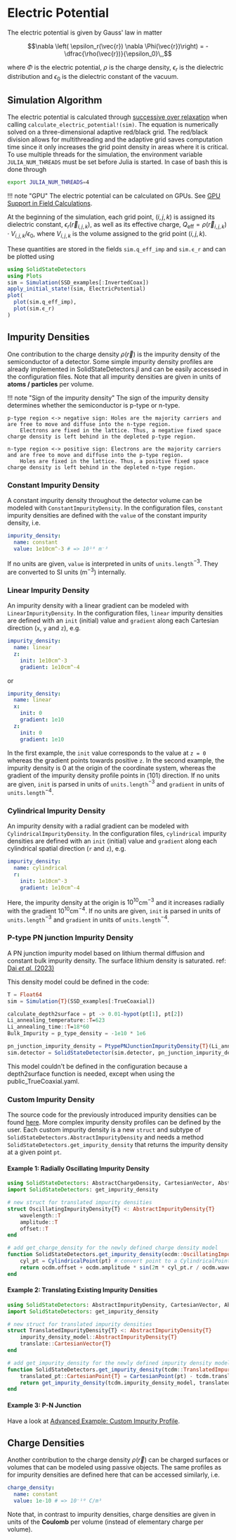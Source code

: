 # Electric Potential

The electric potential is given by Gauss' law in matter
```math
\nabla \left( \epsilon_r(\vec{r}) \nabla \Phi(\vec{r})\right) = - \dfrac{\rho(\vec{r})}{\epsilon_0}\,,
```
where $\Phi$ is the electric potential, $\rho$ is the charge density,
$\epsilon_r$ is the dielectric distribution and $\epsilon_0$ is the dielectric constant of the vacuum.


## Simulation Algorithm

The electric potential is calculated through [successive over relaxation](https://en.wikipedia.org/wiki/Successive_over-relaxation) when calling `calculate_electric_potential!(sim)`. The equation is numerically solved on a three-dimensional adaptive red/black grid. The red/black division allows for multithreading and the adaptive grid saves computation time since it only increases the grid point density in areas where it is critical. To use multiple threads for the simulation, the environment variable `JULIA_NUM_THREADS` must be set before Julia is started. In case of bash this is done through
```bash
export JULIA_NUM_THREADS=4
```

!!! note "GPU"
    The electric potential can be calculated on GPUs. See [GPU Support in Field Calculations](@ref).


At the beginning of the simulation, each grid point, $(i,j,k)$ is assigned its dielectric constant, $\epsilon_r(\vec{r}_{i,j,k})$, as well as its effective charge, $Q_\text{eff} = \rho(\vec{r}_{i,j,k}) \cdot V_{i,j,k} / \epsilon_0$, where $V_{i,j,k}$ is the volume assigned to the grid point $(i,j,k)$.

These quantities are stored in the fields `sim.q_eff_imp` and `sim.ϵ_r` and can be plotted using
```julia
using SolidStateDetectors
using Plots 
sim = Simulation(SSD_examples[:InvertedCoax])
apply_initial_state!(sim, ElectricPotential)
plot(
  plot(sim.q_eff_imp),
  plot(sim.ϵ_r)
)
```


## Impurity Densities

One contribution to the charge density $\rho(\vec{r})$ is the impurity density of the semiconductor of a detector.
Some simple impurity density profiles are already implemented in SolidStateDetectors.jl and can be easily accessed in the configuration files. Note that all impurity densities are given in units of **atoms / particles** per volume.

!!! note "Sign of the impurity density"
    The sign of the impurity density determines whether the semiconductor is p-type or n-type.

    p-type region <-> negative sign: Holes are the majority carriers and are free to move and diffuse into the n-type region. 
        Electrons are fixed in the lattice. Thus, a negative fixed space charge density is left behind in the depleted p-type region.

    n-type region <-> positive sign: Electrons are the majority carriers and are free to move and diffuse into the p-type region. 
        Holes are fixed in the lattice. Thus, a positive fixed space charge density is left behind in the depleted n-type region.


### Constant Impurity Density

A constant impurity density throughout the detector volume can be modeled with `ConstantImpurityDensity`.
In the configuration files, `constant` impurity densities are defined with the `value` of the constant impurity density, i.e.
```yaml
impurity_density:
  name: constant
  value: 1e10cm^-3 # => 10¹⁶ m⁻³
```
If no units are given, `value` is interpreted in units of `units.length`$^{-3}$.
They are converted to SI units (m$^{-3}$) internally.


### Linear Impurity Density

An impurity density with a linear gradient can be modeled with `LinearImpurityDensity`.
In the configuration files, `linear` impurity densities are defined with an `init` (initial) value and `gradient` along
each Cartesian direction (`x`, `y` and `z`), e.g.
```yaml
impurity_density:
  name: linear
  z:
    init: 1e10cm^-3
    gradient: 1e10cm^-4
```
or
```yaml
impurity_density:
  name: linear
  x:
    init: 0
    gradient: 1e10
  z:
    init: 0
    gradient: 1e10
```
In the first example, the `init` value corresponds to the value at `z = 0` whereas the gradient points towards positive `z`.
In the second example, the impurity density is 0 at the origin of the coordinate system, whereas the gradient of the impurity density profile points in $\langle101\rangle$ direction.
If no units are given, `init` is parsed in units of `units.length`$^{-3}$ and `gradient` in units of `units.length`$^{-4}$.


### Cylindrical Impurity Density

An impurity density with a radial gradient can be modeled with `CylindricalImpurityDensity`.
In the configuration files, `cylindrical` impurity densities are defined with an `init` (initial) value and `gradient` along
each cylindrical spatial direction (`r` and `z`), e.g.
```yaml 
impurity_density:
  name: cylindrical
  r:
    init: 1e10cm^-3
    gradient: 1e10cm^-4
```
Here, the impurity density at the origin is $10^{10}$cm$^{-3}$ and it increases radially with the gradient $10^{10}$cm$^{-4}$.
If no units are given, `init` is parsed in units of `units.length`$^{-3}$ and `gradient` in units of `units.length`$^{-4}$.

### P-type PN junction Impurity Density
A PN junction impurity model based on lithium thermal diffusion and constant bulk impurity density. The surface lithium density is saturated.
ref: [Dai _et al._ (2023)](https://doi.org/10.1016/j.apradiso.2022.110638)

This density model could be defined in the code: 
```julia
T = Float64
sim = Simulation{T}(SSD_examples[:TrueCoaxial])

calculate_depth2surface = pt -> 0.01-hypot(pt[1], pt[2])
Li_annealing_temperature::T=623
Li_annealing_time::T=18*60
Bulk_Impurity = p_type_density = -1e10 * 1e6

pn_junction_impurity_density = PtypePNJunctionImpurityDensity{T}(Li_annealing_temperature, Li_annealing_time, calculate_depth2surface, p_type_density)
sim.detector = SolidStateDetector(sim.detector, pn_junction_impurity_density)
```

This model couldn't be defined in the configuration because a depth2surface function is needed, except when using the public_TrueCoaxial.yaml.

### Custom Impurity Density

The source code for the previously introduced impurity densities can be found [here](https://github.com/JuliaPhysics/SolidStateDetectors.jl/blob/master/src/ImpurityDensities). More complex impurity density profiles can be defined by the user.
Each custom impurity density is a new `struct` and subtype of `SolidStateDetectors.AbstractImpurityDensity`
and needs a method `SolidStateDetectors.get_impurity_density` that returns the impurity density at a given point `pt`.


#### Example 1: Radially Oscillating Impurity Density

```julia
using SolidStateDetectors: AbstractChargeDensity, CartesianVector, AbstractCoordinatePoint
import SolidStateDetectors: get_impurity_density

# new struct for translated impurity densities
struct OscillatingImpurityDensity{T} <: AbstractImpurityDensity{T}
    wavelength::T 
    amplitude::T
    offset::T
end

# add get_charge_density for the newly defined charge density model
function SolidStateDetectors.get_impurity_density(ocdm::OscillatingImpurityDensity{T}, pt::AbstractCoordinatePoint{T})::T where {T}
    cyl_pt = CylindricalPoint(pt) # convert point to a CylindricalPoint
    return ocdm.offset + ocdm.amplitude * sin(2π * cyl_pt.r / ocdm.wavelength)
end
```

#### Example 2: Translating Existing Impurity Densities

```julia
using SolidStateDetectors: AbstractImpurityDensity, CartesianVector, AbstractCoordinatePoint
import SolidStateDetectors: get_impurity_density

# new struct for translated impurity densities
struct TranslatedImpurityDensity{T} <: AbstractImpurityDensity{T}
    impurity_density_model::AbstractImpurityDensity{T}
    translate::CartesianVector{T}
end

# add get_impurity_density for the newly defined impurity density model
function SolidStateDetectors.get_impurity_density(tcdm::TranslatedImpurityDensity{T}, pt::AbstractCoordinatePoint{T})::T where {T}
    translated_pt::CartesianPoint{T} = CartesianPoint(pt) - tcdm.translate
    return get_impurity_density(tcdm.impurity_density_model, translated_pt)
end
```

#### Example 3: P-N Junction

Have a look at [Advanced Example: Custom Impurity Profile](@ref).

## Charge Densities

Another contribution to the charge density $\rho(\vec{r})$ can be charged surfaces or volumes that can be modeled using passive objects. The same profiles as for impurity densities are defined here that can be accessed similarly, i.e.
```yaml
charge_density:
  name: constant
  value: 1e-10 # => 10⁻¹⁰ C/m³
```
Note that, in contrast to impurity densities, charge densities are given in units of the **Coulomb** per volume (instead of elementary charge per volume).